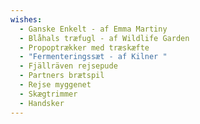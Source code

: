 ```yaml
---
wishes:
  - Ganske Enkelt - af Emma Martiny
  - Blåhals træfugl - af Wildlife Garden
  - Propoptrækker med træskæfte
  - "Fermenteringssæt - af Kilner "
  - Fjällräven rejsepude
  - Partners brætspil
  - Rejse myggenet
  - Skægtrimmer
  - Handsker
---
```

